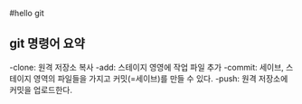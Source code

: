 #hello git

## git 명령어 요약

-clone: 원격 저장소 복사
-add: 스테이지 영영에 작업 파일 추가
-commit: 세이브, 스테이지 영역의 파일들을 가지고 커밋(=세이브)를 만들 수 있다.
-push: 원격 저장소에 커밋을 업로드한다.